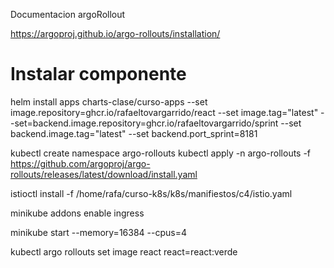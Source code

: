 Documentacion argoRollout 

https://argoproj.github.io/argo-rollouts/installation/

# Instalar componente

helm install apps  charts-clase/curso-apps  --set image.repository=ghcr.io/rafaeltovargarrido/react --set image.tag="latest" --set=backend.image.repository=ghcr.io/rafaeltovargarrido/sprint --set backend.image.tag="latest" --set backend.port_sprint=8181

kubectl create namespace argo-rollouts
kubectl apply -n argo-rollouts -f https://github.com/argoproj/argo-rollouts/releases/latest/download/install.yaml

istioctl install  -f /home/rafa/curso-k8s/k8s/manifiestos/c4/istio.yaml

minikube addons enable ingress

minikube start --memory=16384 --cpus=4

kubectl argo rollouts set image react react=react:verde